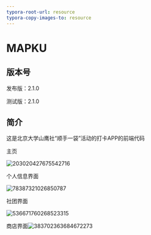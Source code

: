 ```yaml
---
typora-root-url: resource
typora-copy-images-to: resource
---
```


# MAPKU
## 版本号

发布版：2.1.0

测试版：2.1.0

## 简介

这是北京大学山鹰社“顺手一袋”活动的打卡APP的前端代码

主页

![203020427675542716](/203020427675542716.jpg)

个人信息界面

![78387321026850787](/78387321026850787.jpg)

社团界面

![536671760268523315](/536671760268523315.jpg)

商店界面![383702363684672273](/383702363684672273.jpg)
